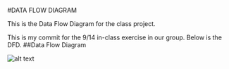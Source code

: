 #DATA FLOW DIAGRAM 

This is the Data Flow Diagram for the class project.

This is my commit for the 9/14 in-class exercise in our group. Below is the DFD.
##Data Flow Diagram

![alt text](https://cloud.githubusercontent.com/assets/16868664/18726061/6a97d49a-8008-11e6-8e41-7db32853ba08.png)

